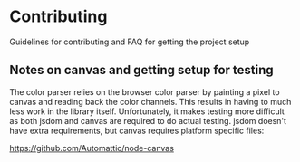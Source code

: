 # Contributing
Guidelines for contributing and FAQ for getting the project setup

## Notes on canvas and getting setup for testing
The color parser relies on the browser color parser by painting a pixel to canvas and reading back the color channels.  This results in having to much less work in the library itself.
Unfortunately, it makes testing more difficult as both jsdom and canvas are required to do actual testing.  jsdom doesn't have extra requirements, but canvas requires platform specific files:

https://github.com/Automattic/node-canvas